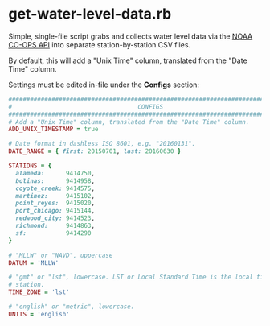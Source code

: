 # get-water-level-data.rb

Simple, single-file script grabs and collects water level data via the [NOAA
CO-OPS API](http://tidesandcurrents.noaa.gov/api/) into separate
station-by-station CSV files.

By default, this will add a "Unix Time" column, translated from the "Date Time"
column.

Settings must be edited in-file under the **Configs** section:

```ruby
################################################################################
#                                   CONFIGS                                    #
################################################################################
# Add a "Unix Time" column, translated from the "Date Time" column.
ADD_UNIX_TIMESTAMP = true

# Date format in dashless ISO 8601, e.g. "20160131".
DATE_RANGE = { first: 20150701, last: 20160630 }

STATIONS = {
  alameda:      9414750,
  bolinas:      9414958,
  coyote_creek: 9414575,
  martinez:     9415102,
  point_reyes:  9415020,
  port_chicago: 9415144,
  redwood_city: 9414523,
  richmond:     9414863,
  sf:           9414290
}

# "MLLW" or "NAVD", uppercase
DATUM = 'MLLW'

# "gmt" or "lst", lowercase. LST or Local Standard Time is the local time at the
# station.
TIME_ZONE = 'lst'

# "english" or "metric", lowercase.
UNITS = 'english'
```
